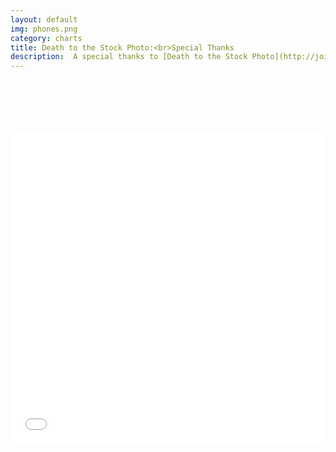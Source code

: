 ```yaml
---
layout: default
img: phones.png
category: charts
title: Death to the Stock Photo:<br>Special Thanks
description:  A special thanks to [Death to the Stock Photo](http://join.deathtothestockphoto.com/) for providing the photographs that you see in this template.  Visit their website to become a member!
---
```

 
  <br /> <br /> <br /> <br /> 
  <iframe class="highcharts-iframe" src="//cloud.highcharts.com/embed/efylyk" style="border: 0; width: 100%; height: 500px"></iframe>
			
